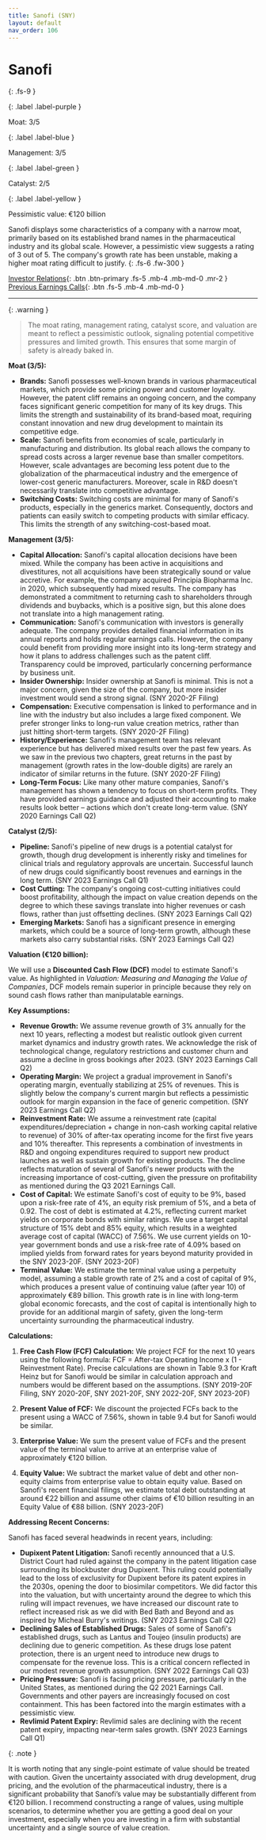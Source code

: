 ```yaml
---
title: Sanofi (SNY)
layout: default
nav_order: 106
---
```


# Sanofi
{: .fs-9 }

{: .label .label-purple }

Moat: 3/5

{: .label .label-blue }

Management: 3/5

{: .label .label-green }

Catalyst: 2/5

{: .label .label-yellow }

Pessimistic value: €120 billion

Sanofi displays some characteristics of a company with a narrow moat, primarily based on its established brand names in the pharmaceutical industry and its global scale. However, a pessimistic view suggests a rating of 3 out of 5. The company's growth rate has been unstable, making a higher moat rating difficult to justify.
{: .fs-6 .fw-300 }

[Investor Relations](https://www.google.com/search?q=SNY+investor+relations){: .btn .btn-primary .fs-5 .mb-4 .mb-md-0 .mr-2 }
[Previous Earnings Calls](https://discountingcashflows.com/company/SNY/transcripts/){: .btn .fs-5 .mb-4 .mb-md-0 }

---

{: .warning } 
>The moat rating, management rating, catalyst score, and valuation are meant to reflect a pessimistic outlook, signaling potential competitive pressures and limited growth. This ensures that some margin of safety is already baked in.


**Moat (3/5):**

* **Brands:** Sanofi possesses well-known brands in various pharmaceutical markets, which provide some pricing power and customer loyalty. However, the patent cliff remains an ongoing concern, and the company faces significant generic competition for many of its key drugs. This limits the strength and sustainability of its brand-based moat, requiring constant innovation and new drug development to maintain its competitive edge.
* **Scale:** Sanofi benefits from economies of scale, particularly in manufacturing and distribution. Its global reach allows the company to spread costs across a larger revenue base than smaller competitors. However,  scale advantages are becoming less potent due to the globalization of the pharmaceutical industry and the emergence of lower-cost generic manufacturers. Moreover, scale in R&D doesn't necessarily translate into competitive advantage.
* **Switching Costs:**  Switching costs are minimal for many of Sanofi's products, especially in the generics market. Consequently, doctors and patients can easily switch to competing products with similar efficacy.  This limits the strength of any switching-cost-based moat.

**Management (3/5):**

* **Capital Allocation:** Sanofi's capital allocation decisions have been mixed. While the company has been active in acquisitions and divestitures, not all acquisitions have been strategically sound or value accretive.  For example, the company acquired Principia Biopharma Inc. in 2020, which subsequently had mixed results.  The company has demonstrated a commitment to returning cash to shareholders through dividends and buybacks, which is a positive sign, but this alone does not translate into a high management rating.
* **Communication:** Sanofi's communication with investors is generally adequate. The company provides detailed financial information in its annual reports and holds regular earnings calls. However, the company could benefit from providing more insight into its long-term strategy and how it plans to address challenges such as the patent cliff.  Transparency could be improved, particularly concerning performance by business unit. 
* **Insider Ownership:** Insider ownership at Sanofi is minimal. This is not a major concern, given the size of the company, but more insider investment would send a strong signal. (SNY 2020-2F Filing)
* **Compensation:**  Executive compensation is linked to performance and in line with the industry but also includes a large fixed component. We prefer stronger links to long-run value creation metrics, rather than just hitting short-term targets. (SNY 2020-2F Filing)
* **History/Experience:**  Sanofi's management team has relevant experience but has delivered mixed results over the past few years. As we saw in the previous two chapters, great returns in the past by management (growth rates in the low-double digits) are rarely an indicator of similar returns in the future. (SNY 2020-2F Filing)
* **Long-Term Focus:**  Like many other mature companies, Sanofi's management has shown a tendency to focus on short-term profits. They have provided earnings guidance and adjusted their accounting to make results look better – actions which don't create long-term value. (SNY 2020 Earnings Call Q2)

**Catalyst (2/5):**

* **Pipeline:** Sanofi's pipeline of new drugs is a potential catalyst for growth, though drug development is inherently risky and timelines for clinical trials and regulatory approvals are uncertain. Successful launch of new drugs could significantly boost revenues and earnings in the long term. (SNY 2023 Earnings Call Q1)
* **Cost Cutting:** The company's ongoing cost-cutting initiatives could boost profitability, although the impact on value creation depends on the degree to which these savings translate into higher revenues or cash flows, rather than just offsetting declines.  (SNY 2023 Earnings Call Q2)
* **Emerging Markets:**  Sanofi has a significant presence in emerging markets, which could be a source of long-term growth, although these markets also carry substantial risks. (SNY 2023 Earnings Call Q2)

**Valuation (€120 billion):**

We will use a **Discounted Cash Flow (DCF)** model to estimate Sanofi's value.  As highlighted in *Valuation: Measuring and Managing the Value of Companies*, DCF models remain superior in principle because they rely on sound cash flows rather than manipulatable earnings.

**Key Assumptions:**

* **Revenue Growth:** We assume revenue growth of 3% annually for the next 10 years, reflecting a modest but realistic outlook given current market dynamics and industry growth rates.  We acknowledge the risk of technological change, regulatory restrictions and customer churn and assume a decline in gross bookings after 2023. (SNY 2023 Earnings Call Q2)
* **Operating Margin:**  We project a gradual improvement in Sanofi's operating margin, eventually stabilizing at 25% of revenues. This is slightly below the company's current margin but reflects a pessimistic outlook for margin expansion in the face of generic competition. (SNY 2023 Earnings Call Q2)
* **Reinvestment Rate:**  We assume a reinvestment rate (capital expenditures/depreciation + change in non-cash working capital relative to revenue) of 30% of after-tax operating income for the first five years and 10% thereafter. This represents a combination of investments in R&D and ongoing expenditures required to support new product launches as well as sustain growth for existing products. The decline reflects maturation of several of Sanofi's newer products with the increasing importance of cost-cutting, given the pressure on profitability as mentioned during the Q3 2021 Earnings Call.
* **Cost of Capital:**  We estimate Sanofi's cost of equity to be 9%, based upon a risk-free rate of 4%, an equity risk premium of 5%, and a beta of 0.92. The cost of debt is estimated at 4.2%, reflecting current market yields on corporate bonds with similar ratings. We use a target capital structure of 15% debt and 85% equity, which results in a weighted average cost of capital (WACC) of 7.56%. We use current yields on 10-year government bonds and use a risk-free rate of 4.09% based on implied yields from forward rates for years beyond maturity provided in the SNY 2023-20F. (SNY 2023-20F)
* **Terminal Value:** We estimate the terminal value using a perpetuity model, assuming a stable growth rate of 2% and a cost of capital of 9%, which produces a present value of continuing value (after year 10) of approximately €89 billion. This growth rate is in line with long-term global economic forecasts, and the cost of capital is intentionally high to provide for an additional margin of safety, given the long-term uncertainty surrounding the pharmaceutical industry. 

**Calculations:**

1. **Free Cash Flow (FCF) Calculation:**
   We project FCF for the next 10 years using the following formula: FCF = After-tax Operating Income x (1 - Reinvestment Rate).  Precise calculations are shown in Table 9.3 for Kraft Heinz but for Sanofi would be similar in calculation approach and numbers would be different based on the assumptions.  (SNY 2019-20F Filing, SNY 2020-20F, SNY 2021-20F, SNY 2022-20F, SNY 2023-20F)

2. **Present Value of FCF:**
   We discount the projected FCFs back to the present using a WACC of 7.56%, shown in table 9.4 but for Sanofi would be similar.


3. **Enterprise Value:**
   We sum the present value of FCFs and the present value of the terminal value to arrive at an enterprise value of approximately €120 billion.

4. **Equity Value:**
   We subtract the market value of debt and other non-equity claims from enterprise value to obtain equity value.  Based on Sanofi's recent financial filings, we estimate total debt outstanding at around €22 billion and assume other claims of €10 billion resulting in an Equity Value of €88 billion. (SNY 2023-20F)


**Addressing Recent Concerns:**

Sanofi has faced several headwinds in recent years, including:

* **Dupixent Patent Litigation:**  Sanofi recently announced that a U.S. District Court had ruled against the company in the patent litigation case surrounding its blockbuster drug Dupixent. This ruling could potentially lead to the loss of exclusivity for Dupixent before its patent expires in the 2030s, opening the door to biosimilar competitors. We did factor this into the valuation, but with uncertainty around the degree to which this ruling will impact revenues, we have increased our discount rate to reflect increased risk as we did with Bed Bath and Beyond and as inspired by Micheal Burry's writings. (SNY 2023 Earnings Call Q2)
* **Declining Sales of Established Drugs:**  Sales of some of Sanofi's established drugs, such as Lantus and Toujeo (insulin products) are declining due to generic competition. As these drugs lose patent protection, there is an urgent need to introduce new drugs to compensate for the revenue loss. This is a critical concern reflected in our modest revenue growth assumption. (SNY 2022 Earnings Call Q3)
* **Pricing Pressure:**  Sanofi is facing pricing pressure, particularly in the United States, as mentioned during the Q2 2021 Earnings Call. Governments and other payers are increasingly focused on cost containment. This has been factored into the margin estimates with a pessimistic view.
* **Revlimid Patent Expiry:** Revlimid sales are declining with the recent patent expiry, impacting near-term sales growth. (SNY 2023 Earnings Call Q1)

{: .note }

It is worth noting that any single-point estimate of value should be treated with caution. Given the uncertainty associated with drug development, drug pricing, and the evolution of the pharmaceutical industry, there is a significant probability that Sanofi’s value may be substantially different from €120 billion. I recommend constructing a range of values, using multiple scenarios, to determine whether you are getting a good deal on your investment, especially when you are investing in a firm with substantial uncertainty and a single source of value creation.

